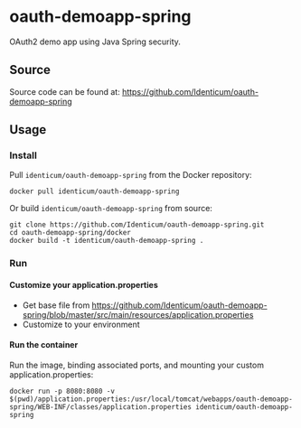 # oauth-demoapp-spring
OAuth2 demo app using Java Spring security.

## Source
Source code can be found at: https://github.com/Identicum/oauth-demoapp-spring

## Usage

### Install

Pull `identicum/oauth-demoapp-spring` from the Docker repository:

    docker pull identicum/oauth-demoapp-spring


Or build `identicum/oauth-demoapp-spring` from source:

    git clone https://github.com/Identicum/oauth-demoapp-spring.git
    cd oauth-demoapp-spring/docker
    docker build -t identicum/oauth-demoapp-spring .

### Run

#### Customize your application.properties
* Get base file from https://github.com/Identicum/oauth-demoapp-spring/blob/master/src/main/resources/application.properties
* Customize to your environment

#### Run the container
Run the image, binding associated ports, and mounting your custom application.properties:

    docker run -p 8080:8080 -v $(pwd)/application.properties:/usr/local/tomcat/webapps/oauth-demoapp-spring/WEB-INF/classes/application.properties identicum/oauth-demoapp-spring
